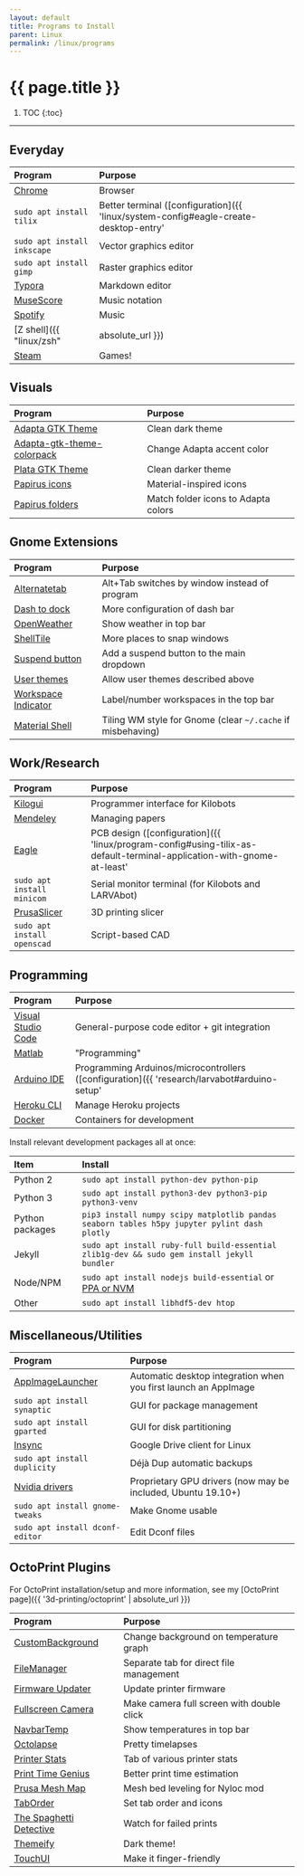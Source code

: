 ```yaml
---
layout: default
title: Programs to Install
parent: Linux
permalink: /linux/programs
---
```


# {{ page.title }}

1. TOC
{:toc}

---

## Everyday

| Program                                               | Purpose                                                                              |
| :---------------------------------------------------- | :----------------------------------------------------------------------------------- |
| [Chrome](https://www.google.com/chrome/)              | Browser                                                                              |
| `sudo apt install tilix`                              | Better terminal ([configuration]({{ 'linux/system-config#eagle-create-desktop-entry' | absolute_url }}))        |
| `sudo apt install inkscape`                           | Vector graphics editor                                                               |
| `sudo apt install gimp`                               | Raster graphics editor                                                               |
| [Typora](https://typora.io/)                          | Markdown editor                                                                      |
| [MuseScore](https://musescore.org/en)                 | Music notation                                                                       |
| [Spotify](https://www.spotify.com/us/download/other/) | Music                                                                                |
| [Z shell]({{ "linux/zsh"                              | absolute_url }})                                                                     | Better interactive shell |
| [Steam](https://store.steampowered.com)               | Games!                                                                               |

## Visuals

| Program                                                                                              | Purpose                             |
| :--------------------------------------------------------------------------------------------------- | :---------------------------------- |
| [Adapta GTK Theme](https://github.com/adapta-project/adapta-gtk-theme)                               | Clean dark theme                    |
| [Adapta-gtk-theme-colorpack](https://www.gnome-look.org/p/1190851/)                                  | Change Adapta accent color          |
| [Plata GTK Theme](https://www.linuxuprising.com/2018/11/plata-is-new-gtk-theme-based-on-latest.html) | Clean darker theme                  |
| [Papirus icons](https://github.com/PapirusDevelopmentTeam/papirus-icon-theme)                        | Material-inspired icons             |
| [Papirus folders](https://github.com/PapirusDevelopmentTeam/papirus-folders)                         | Match folder icons to Adapta colors |


## Gnome Extensions

| Program                                                                               | Purpose                                                     |
| :------------------------------------------------------------------------------------ | :---------------------------------------------------------- |
| [Alternatetab](https://extensions.gnome.org/extension/15/alternatetab/)               | Alt+Tab switches by window instead of program               |
| [Dash to dock](https://extensions.gnome.org/extension/307/dash-to-dock/)              | More configuration of dash bar                              |
| [OpenWeather](https://extensions.gnome.org/extension/750/openweather/)                | Show weather in top bar                                     |
| [ShellTile](https://extensions.gnome.org/extension/657/shelltile/)                    | More places to snap windows                                 |
| [Suspend button](https://extensions.gnome.org/extension/826/suspend-button/)          | Add a suspend button to the main dropdown                   |
| [User themes](https://extensions.gnome.org/extension/19/user-themes/)                 | Allow user themes described above                           |
| [Workspace Indicator](https://extensions.gnome.org/extension/21/workspace-indicator/) | Label/number workspaces in the top bar                      |
| [Material Shell](https://github.com/PapyElGringo/material-shell)                      | Tiling WM style for Gnome (clear `~/.cache` if misbehaving) |

## Work/Research

| Program                                                                                   | Purpose                                                                                                               |
| :---------------------------------------------------------------------------------------- | :-------------------------------------------------------------------------------------------------------------------- |
| [Kilogui](https://github.com/acornejo/kilogui/releases)                                   | Programmer interface for Kilobots                                                                                     |
| [Mendeley](https://www.mendeley.com/guides/download-mendeley-desktop/ubuntu/instructions) | Managing papers                                                                                                       |
| [Eagle](https://www.autodesk.com/products/eagle/overview)                                 | PCB design ([configuration]({{ 'linux/program-config#using-tilix-as-default-terminal-application-with-gnome-at-least' | absolute_url }})) |
| `sudo apt install minicom`                                                                | Serial monitor terminal (for Kilobots and LARVAbot)                                                                   |
| [PrusaSlicer](https://github.com/prusa3d/PrusaSlicer/releases)                            | 3D printing slicer                                                                                                    |
| `sudo apt install openscad`                                                               | Script-based CAD                                                                                                      |

## Programming

| Program                                                                                               | Purpose                                                                                     |
| :---------------------------------------------------------------------------------------------------- | :------------------------------------------------------------------------------------------ |
| [Visual Studio Code](https://code.visualstudio.com/Download)                                          | General-purpose code editor + git integration                                               |
| [Matlab](https://www.mathworks.com/downloads/)                                                        | "Programming"                                                                               |
| [Arduino IDE](https://www.arduino.cc/en/guide/linux)                                                  | Programming Arduinos/microcontrollers ([configuration]({{ 'research/larvabot#arduino-setup' | absolute_url }})) |
| [Heroku CLI](https://devcenter.heroku.com/articles/heroku-cli)                                        | Manage Heroku projects                                                                      |
| [Docker](https://docs.docker.com/install/linux/docker-ce/ubuntu/#install-docker-engine---community-1) | Containers for development                                                                  |

Install relevant development packages all at once:

| Item            | Install                                                                                                                                            |
| :-------------- | :------------------------------------------------------------------------------------------------------------------------------------------------- |
| Python 2        | `sudo apt install python-dev python-pip`                                                                                                           |
| Python 3        | `sudo apt install python3-dev python3-pip python3-venv`                                                                                            |
| Python packages | `pip3 install numpy scipy matplotlib pandas seaborn tables h5py jupyter pylint dash plotly`                                                        |
| Jekyll          | `sudo apt install ruby-full build-essential zlib1g-dev && sudo gem install jekyll bundler`                                                         |
| Node/NPM        | `sudo apt install nodejs build-essential` or [PPA or NVM](https://www.digitalocean.com/community/tutorials/how-to-install-node-js-on-ubuntu-18-04) |
| Other           | `sudo apt install libhdf5-dev htop`                                                                                                                |

## Miscellaneous/Utilities

| Program                                                                                                  | Purpose                                                         |
| :------------------------------------------------------------------------------------------------------- | :-------------------------------------------------------------- |
| [AppImageLauncher](https://github.com/TheAssassin/AppImageLauncher)                                      | Automatic desktop integration when you first launch an AppImage |
| `sudo apt install synaptic`                                                                              | GUI for package management                                      |
| `sudo apt install gparted`                                                                               | GUI for disk partitioning                                       |
| [Insync](https://www.insynchq.com/)                                                                      | Google Drive client for Linux                                   |
| `sudo apt install duplicity`                                                                             | Déjà Dup automatic backups                                      |
| [Nvidia drivers](https://www.mvps.net/docs/install-nvidia-drivers-ubuntu-18-04-lts-bionic-beaver-linux/) | Proprietary GPU drivers (now may be included, Ubuntu 19.10+)    |
| `sudo apt install gnome-tweaks`                                                                          | Make Gnome usable                                               |
| `sudo apt install dconf-editor`                                                                          | Edit Dconf files                                                |

## OctoPrint Plugins

For OctoPrint installation/setup and more information, see my [OctoPrint page]({{ '3d-printing/octoprint' | absolute_url }})

| Program                                                                     | Purpose                                   |
| :-------------------------------------------------------------------------- | :---------------------------------------- |
| [CustomBackground](https://github.com/jneilliii/OctoPrint-CustomBackground) | Change background on temperature graph    |
| [FileManager](https://github.com/Salandora/OctoPrint-FileManager)           | Separate tab for direct file management   |
| [Firmware Updater](https://github.com/OctoPrint/OctoPrint-FirmwareUpdater)  | Update printer firmware                   |
| [Fullscreen Camera](https://github.com/BillyBlaze/OctoPrint-FullScreen)     | Make camera full screen with double click |
| [NavbarTemp](https://github.com/imrahil/OctoPrint-NavbarTemp)               | Show temperatures in top bar              |
| [Octolapse](https://github.com/FormerLurker/Octolapse)                      | Pretty timelapses                         |
| [Printer Stats](https://github.com/amsbr/OctoPrint-Stats)                   | Tab of various printer stats              |
| [Print Time Genius](https://github.com/amsbr/OctoPrint-Stats)               | Better print time estimation              |
| [Prusa Mesh Map](https://github.com/PrusaOwners/OctoPrint-PrusaMeshMap)     | Mesh bed leveling for Nyloc mod           |
| [TabOrder](https://github.com/jneilliii/OctoPrint-TabOrder)                 | Set tab order and icons                   |
| [The Spaghetti Detective](https://www.thespaghettidetective.com/)           | Watch for failed prints                   |
| [Themeify](https://github.com/birkbjo/OctoPrint-Themeify)                   | Dark theme!                               |
| [TouchUI](https://github.com/BillyBlaze/OctoPrint-TouchUI)                  | Make it finger-friendly                   |